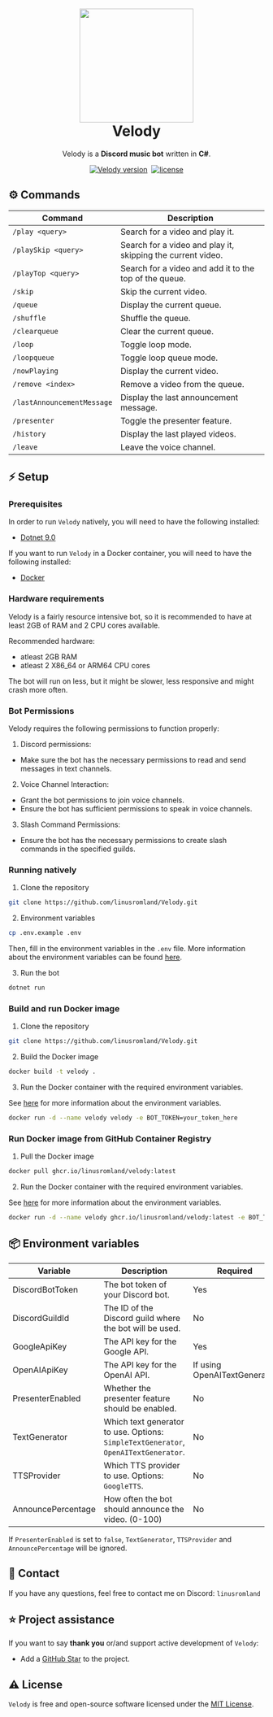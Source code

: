 <h1 align="center">
  <img src="assets/logo.jpeg" width="224px"/><br/>
  Velody
</h1>
<p align="center">Velody is a <b>Discord music bot</b> written in <b>C#</b>.

<p align="center"><a href="https://github.com/linusromland/velody/releases" target="_blank"><img src="https://img.shields.io/badge/version-v3.0.0-blue?style=for-the-badge&logo=none" alt="Velody version" /></a>&nbsp
<a href="https://github.com/linusromland/Velody/blob/master/LICENSE"><img src="https://img.shields.io/badge/license-MIT-red?style=for-the-badge&logo=none" alt="license" /></a>
</p>

## ⚙️ Commands

| Command                    | Description                                                 |
| -------------------------- | ----------------------------------------------------------- |
| `/play <query>`            | Search for a video and play it.                             |
| `/playSkip <query>`        | Search for a video and play it, skipping the current video. |
| `/playTop <query>`         | Search for a video and add it to the top of the queue.      |
| `/skip`                    | Skip the current video.                                     |
| `/queue`                   | Display the current queue.                                  |
| `/shuffle`                 | Shuffle the queue.                                          |
| `/clearqueue`              | Clear the current queue.                                    |
| `/loop`                    | Toggle loop mode.                                           |
| `/loopqueue`               | Toggle loop queue mode.                                     |
| `/nowPlaying`              | Display the current video.                                  |
| `/remove <index>`          | Remove a video from the queue.                              |
| `/lastAnnouncementMessage` | Display the last announcement message.                      |
| `/presenter`               | Toggle the presenter feature.                               |
| `/history`                 | Display the last played videos.                             |
| `/leave`                   | Leave the voice channel.                                    |

## ⚡️ Setup

### Prerequisites

In order to run `Velody` natively, you will need to have the following installed:

- [Dotnet 9.0](https://dotnet.microsoft.com/download/dotnet/9.0)

If you want to run `Velody` in a Docker container, you will need to have the following installed:

- [Docker](https://www.docker.com/)

### Hardware requirements

Velody is a fairly resource intensive bot, so it is recommended to have at least 2GB of RAM and 2 CPU cores available.

Recommended hardware:

- atleast 2GB RAM
- atleast 2 X86_64 or ARM64 CPU cores

The bot will run on less, but it might be slower, less responsive and might crash more often.

### Bot Permissions

Velody requires the following permissions to function properly:

1. Discord permissions:

- Make sure the bot has the necessary permissions to read and send messages in text channels.

2. Voice Channel Interaction:

- Grant the bot permissions to join voice channels.
- Ensure the bot has sufficient permissions to speak in voice channels.

3. Slash Command Permissions:

- Ensure the bot has the necessary permissions to create slash commands in the specified guilds.

### Running natively

1. Clone the repository

```bash
git clone https://github.com/linusromland/Velody.git
```

2. Environment variables

```bash
cp .env.example .env
```

Then, fill in the environment variables in the `.env` file. More information about the environment variables can be found [here](#-environment-variables).

3. Run the bot

```bash
dotnet run
```

### Build and run Docker image

1. Clone the repository

```bash
git clone https://github.com/linusromland/Velody.git
```

2. Build the Docker image

```bash
docker build -t velody .
```

3. Run the Docker container with the required environment variables.

See [here](#-environment-variables) for more information about the environment variables.

```bash
docker run -d --name velody velody -e BOT_TOKEN=your_token_here
```

### Run Docker image from GitHub Container Registry

1. Pull the Docker image

```bash
docker pull ghcr.io/linusromland/velody:latest
```

2. Run the Docker container with the required environment variables.

See [here](#-environment-variables) for more information about the environment variables.

```bash
docker run -d --name velody ghcr.io/linusromland/velody:latest -e BOT_TOKEN=your_token_here
```

## 📦 Environment variables

| Variable           | Description                                                                         | Required                     | Default value         |
| ------------------ | ----------------------------------------------------------------------------------- | ---------------------------- | --------------------- |
| DiscordBotToken    | The bot token of your Discord bot.                                                  | Yes                          | -                     |
| DiscordGuildId     | The ID of the Discord guild where the bot will be used.                             | No                           | -                     |
| GoogleApiKey       | The API key for the Google API.                                                     | Yes                          | -                     |
| OpenAIApiKey       | The API key for the OpenAI API.                                                     | If using OpenAITextGenerator | -                     |
| PresenterEnabled   | Whether the presenter feature should be enabled.                                    | No                           | true                  |
| TextGenerator      | Which text generator to use. Options: `SimpleTextGenerator`, `OpenAITextGenerator`. | No                           | `SimpleTextGenerator` |
| TTSProvider        | Which TTS provider to use. Options: `GoogleTTS`.                                    | No                           | `GoogleTTS`           |
| AnnouncePercentage | How often the bot should announce the video. (0-100)                                | No                           | 100                   |

If `PresenterEnabled` is set to `false`, `TextGenerator`, `TTSProvider` and `AnnouncePercentage` will be ignored.

## 📝 Contact

If you have any questions, feel free to contact me on Discord: `linusromland`

## ⭐️ Project assistance

If you want to say **thank you** or/and support active development of `Velody`:

- Add a [GitHub Star](https://github.com/linusromland/velody) to the project.

## ⚠️ License

`Velody` is free and open-source software licensed under the [MIT License](https://github.com/linusromland/Velody/blob/master/LICENSE).
